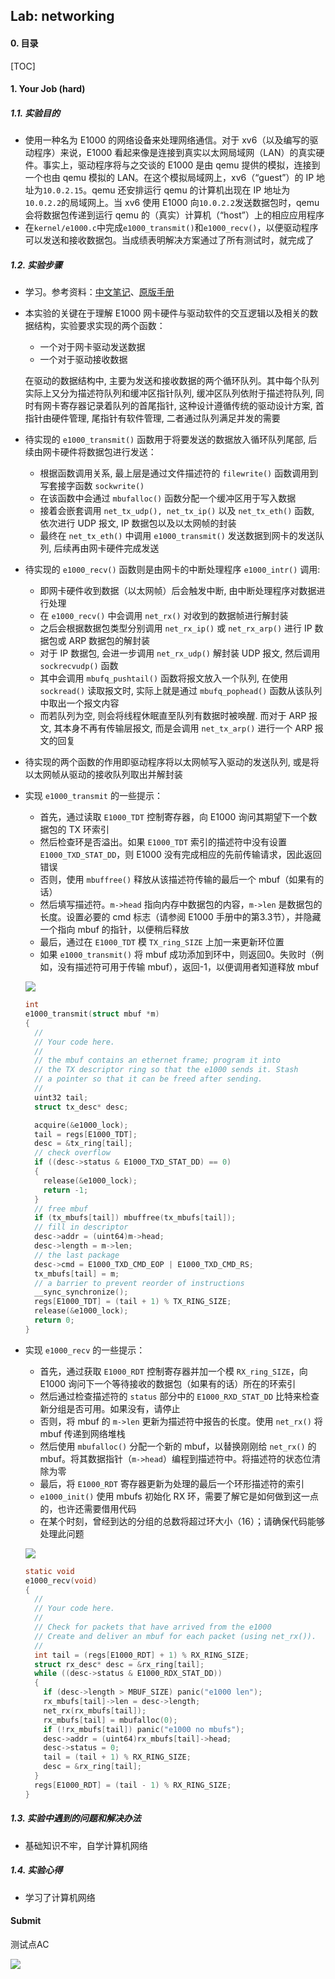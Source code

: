 ## Lab: networking

#### 0. 目录

[TOC]

#### 1. Your Job (hard)

##### 1.1. 实验目的

* 使用一种名为 E1000 的网络设备来处理网络通信。对于 xv6（以及编写的驱动程序）来说，E1000 看起来像是连接到真实以太网局域网（LAN）的真实硬件。事实上，驱动程序将与之交谈的 E1000 是由 qemu 提供的模拟，连接到一个也由 qemu 模拟的 LAN。在这个模拟局域网上，xv6（“guest”）的 IP 地址为`10.0.2.15`。qemu 还安排运行 qemu 的计算机出现在 IP 地址为`10.0.2.2`的局域网上。当 xv6 使用 E1000 向`10.0.2.2`发送数据包时，qemu 会将数据包传递到运行 qemu 的（真实）计算机（“host”）上的相应应用程序
* 在`kernel/e1000.c`中完成`e1000_transmit()`和`e1000_recv()`，以便驱动程序可以发送和接收数据包。当成绩表明解决方案通过了所有测试时，就完成了

##### 1.2. 实验步骤

* 学习。参考资料：[中文笔记](https://cjdhy.blog.csdn.net/article/details/131677375)、[原版手册](https://pdos.csail.mit.edu/6.828/2021/readings/8254x_GBe_SDM.pdf)

* 本实验的关键在于理解 E1000 网卡硬件与驱动软件的交互逻辑以及相关的数据结构，实验要求实现的两个函数：

  * 一个对于网卡驱动发送数据
  * 一个对于驱动接收数据

  在驱动的数据结构中, 主要为发送和接收数据的两个循环队列。其中每个队列实际上又分为描述符队列和缓冲区指针队列, 缓冲区队列依附于描述符队列, 同时有网卡寄存器记录着队列的首尾指针, 这种设计遵循传统的驱动设计方案, 首指针由硬件管理, 尾指针有软件管理, 二者通过队列满足并发的需要

* 待实现的 `e1000_transmit()` 函数用于将要发送的数据放入循环队列尾部, 后续由网卡硬件将数据包进行发送：
  * 根据函数调用关系, 最上层是通过文件描述符的 `filewrite()` 函数调用到写套接字函数 `sockwrite()`
  * 在该函数中会通过 `mbufalloc()` 函数分配一个缓冲区用于写入数据
  * 接着会嵌套调用 `net_tx_udp(), net_tx_ip()` 以及 `net_tx_eth()` 函数, 依次进行 UDP 报文, IP 数据包以及以太网帧的封装
  * 最终在 `net_tx_eth()` 中调用 `e1000_transmit()` 发送数据到网卡的发送队列, 后续再由网卡硬件完成发送

* 待实现的 `e1000_recv()` 函数则是由网卡的中断处理程序 `e1000_intr()` 调用:
  * 即网卡硬件收到数据（以太网帧）后会触发中断, 由中断处理程序对数据进行处理
  * 在 `e1000_recv()` 中会调用 `net_rx()` 对收到的数据帧进行解封装
  * 之后会根据数据包类型分别调用 `net_rx_ip()` 或 `net_rx_arp()` 进行 IP 数据包或 ARP 数据包的解封装
  * 对于 IP 数据包, 会进一步调用 `net_rx_udp()` 解封装 UDP 报文, 然后调用 `sockrecvudp()` 函数
  * 其中会调用 `mbufq_pushtail()` 函数将报文放入一个队列, 在使用 `sockread()` 读取报文时, 实际上就是通过 `mbufq_pophead()` 函数从该队列中取出一个报文内容
  * 而若队列为空, 则会将线程休眠直至队列有数据时被唤醒. 而对于 ARP 报文, 其本身不再有传输层报文, 而是会调用 `net_tx_arp()` 进行一个 ARP 报文的回复

* 待实现的两个函数的作用即驱动程序将以太网帧写入驱动的发送队列, 或是将以太网帧从驱动的接收队列取出并解封装

* 实现 `e1000_transmit` 的一些提示：

  * 首先，通过读取 `E1000_TDT` 控制寄存器，向 E1000 询问其期望下一个数据包的 TX 环索引
  * 然后检查环是否溢出。如果 `E1000_TDT` 索引的描述符中没有设置 `E1000_TXD_STAT_DD`，则 E1000 没有完成相应的先前传输请求，因此返回错误
  * 否则，使用 `mbuffree()` 释放从该描述符传输的最后一个 mbuf（如果有的话）
  * 然后填写描述符。`m->head` 指向内存中数据包的内容，`m->len` 是数据包的长度。设置必要的 cmd 标志（请参阅 E1000 手册中的第3.3节），并隐藏一个指向 mbuf 的指针，以便稍后释放
  * 最后，通过在 `E1000_TDT` 模 `TX_ring_SIZE` 上加一来更新环位置
  * 如果 `e1000_transmit()` 将 mbuf 成功添加到环中，则返回0。失败时（例如，没有描述符可用于传输 mbuf），返回-1，以便调用者知道释放 mbuf

  ![](./picture/7.1.1.png)

  ```c
  int
  e1000_transmit(struct mbuf *m)
  {
    //
    // Your code here.
    //
    // the mbuf contains an ethernet frame; program it into
    // the TX descriptor ring so that the e1000 sends it. Stash
    // a pointer so that it can be freed after sending.
    //
    uint32 tail;
    struct tx_desc* desc;
  
    acquire(&e1000_lock);
    tail = regs[E1000_TDT];
    desc = &tx_ring[tail];
    // check overflow
    if ((desc->status & E1000_TXD_STAT_DD) == 0)
    {
      release(&e1000_lock);
      return -1;
    }
    // free mbuf
    if (tx_mbufs[tail]) mbuffree(tx_mbufs[tail]);
    // fill in descriptor
    desc->addr = (uint64)m->head;
    desc->length = m->len;
    // the last package
    desc->cmd = E1000_TXD_CMD_EOP | E1000_TXD_CMD_RS;
    tx_mbufs[tail] = m;
    // a barrier to prevent reorder of instructions
    __sync_synchronize();
    regs[E1000_TDT] = (tail + 1) % TX_RING_SIZE;
    release(&e1000_lock);
    return 0;
  }
  ```

* 实现 `e1000_recv` 的一些提示：

  * 首先，通过获取 `E1000_RDT` 控制寄存器并加一个模 `RX_ring_SIZE`，向 E1000 询问下一个等待接收的数据包（如果有的话）所在的环索引
  * 然后通过检查描述符的 `status` 部分中的 `E1000_RXD_STAT_DD` 比特来检查新分组是否可用。如果没有，请停止
  * 否则，将 mbuf 的 `m->len` 更新为描述符中报告的长度。使用 `net_rx()` 将 mbuf 传递到网络堆栈
  * 然后使用 `mbufalloc()` 分配一个新的 mbuf，以替换刚刚给 `net_rx()` 的 mbuf。将其数据指针（`m->head`）编程到描述符中。将描述符的状态位清除为零
  * 最后，将 `E1000_RDT` 寄存器更新为处理的最后一个环形描述符的索引
  * `e1000_init()` 使用 mbufs 初始化 RX 环，需要了解它是如何做到这一点的，也许还需要借用代码
  * 在某个时刻，曾经到达的分组的总数将超过环大小（16）；请确保代码能够处理此问题

  ![](./picture/7.1.2.png)

  ```c
  static void
  e1000_recv(void)
  {
    //
    // Your code here.
    //
    // Check for packets that have arrived from the e1000
    // Create and deliver an mbuf for each packet (using net_rx()).
    //
    int tail = (regs[E1000_RDT] + 1) % RX_RING_SIZE;
    struct rx_desc* desc = &rx_ring[tail];
    while ((desc->status & E1000_RDX_STAT_DD))
    {
      if (desc->length > MBUF_SIZE) panic("e1000 len");
      rx_mbufs[tail]->len = desc->length;
      net_rx(rx_mbufs[tail]);
      rx_mbufs[tail] = mbufalloc(0);
      if (!rx_mbufs[tail]) panic("e1000 no mbufs");
      desc->addr = (uint64)rx_mbufs[tail]->head;
      desc->status = 0;
      tail = (tail + 1) % RX_RING_SIZE;
      desc = &rx_ring[tail];
    }
    regs[E1000_RDT] = (tail - 1) % RX_RING_SIZE;
  }
  ```

##### 1.3. 实验中遇到的问题和解决办法

* 基础知识不牢，自学计算机网络

##### 1.4. 实验心得

* 学习了计算机网络



#### Submit

测试点AC

![](./picture/7.1.3.png)

